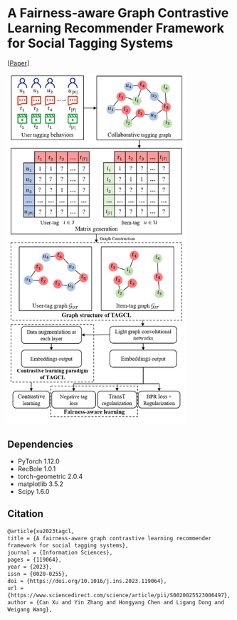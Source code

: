 # A Fairness-aware Graph Contrastive Learning Recommender Framework for Social Tagging Systems

[[Paper](https://www.sciencedirect.com/science/article/pii/S0020025523006497)]

<img src="outputs/tagcl.png" width="400">

## Dependencies
- PyTorch 1.12.0
- RecBole 1.0.1
- torch-geometric 2.0.4
- matplotlib 3.5.2
- Scipy 1.6.0

## Citation

```
@article{xu2023tagcl,
title = {A fairness-aware graph contrastive learning recommender framework for social tagging systems},
journal = {Information Sciences},
pages = {119064},
year = {2023},
issn = {0020-0255},
doi = {https://doi.org/10.1016/j.ins.2023.119064},
url = {https://www.sciencedirect.com/science/article/pii/S0020025523006497},
author = {Can Xu and Yin Zhang and Hongyang Chen and Ligang Dong and Weigang Wang},
```
